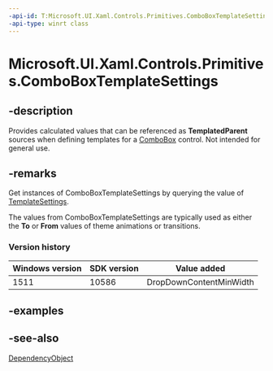 ```yaml
---
-api-id: T:Microsoft.UI.Xaml.Controls.Primitives.ComboBoxTemplateSettings
-api-type: winrt class
---
```


<!-- Class syntax.
public class ComboBoxTemplateSettings : Windows.UI.Xaml.DependencyObject, Windows.UI.Xaml.Controls.Primitives.IComboBoxTemplateSettings, Windows.UI.Xaml.Controls.Primitives.IComboBoxTemplateSettings2
-->

# Microsoft.UI.Xaml.Controls.Primitives.ComboBoxTemplateSettings

## -description
Provides calculated values that can be referenced as **TemplatedParent** sources when defining templates for a [ComboBox](../microsoft.ui.xaml.controls/combobox.md) control. Not intended for general use.

## -remarks
Get instances of ComboBoxTemplateSettings by querying the value of [TemplateSettings](../microsoft.ui.xaml.controls/combobox_templatesettings.md).

The values from ComboBoxTemplateSettings are typically used as either the **To** or **From** values of theme animations or transitions.

### Version history

| Windows version | SDK version | Value added |
| -- | -- | -- |
| 1511 | 10586 | DropDownContentMinWidth |

## -examples

## -see-also
[DependencyObject](../microsoft.ui.xaml/dependencyobject.md)
